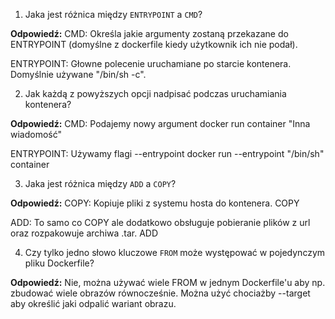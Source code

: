 1) Jaka jest różnica między `ENTRYPOINT` a `CMD`?

**Odpowiedź:**
CMD: Określa jakie argumenty zostaną przekazane do ENTRYPOINT (domyślne z dockerfile kiedy użytkownik ich nie podał).

ENTRYPOINT: Głowne polecenie uruchamiane po starcie kontenera. Domyślnie używane "/bin/sh -c". 

2) Jak każdą z powyższych opcji nadpisać podczas uruchamiania kontenera?

**Odpowiedź:**
CMD: Podajemy nowy argument
docker run container "Inna wiadomość"

ENTRYPOINT: Używamy flagi --entrypoint
docker run --entrypoint "/bin/sh" container

3) Jaka jest różnica między `ADD` a `COPY`?

**Odpowiedź:**
COPY: Kopiuje pliki z systemu hosta do kontenera.
COPY <src> <dest>

ADD: To samo co COPY ale dodatkowo obsługuje pobieranie plików z url oraz rozpakowuje archiwa .tar.
ADD <src> <dest>

4) Czy tylko jedno słowo kluczowe `FROM` może występować w pojedynczym pliku Dockerfile?

**Odpowiedź:**
Nie, można używać wiele FROM w jednym Dockerfile'u aby np. zbudować wiele obrazów równocześnie. 
Można użyć chociażby --target aby określić jaki odpalić wariant obrazu.

